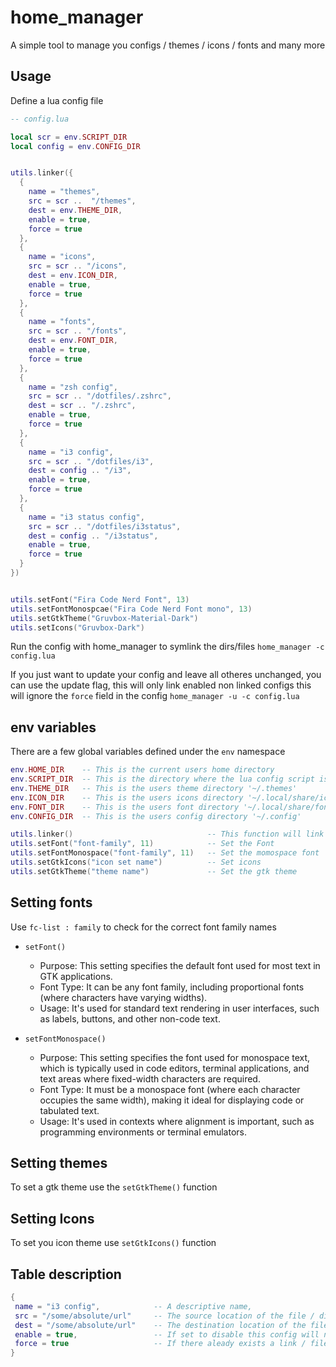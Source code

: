 # home_manager
A simple tool to manage you configs / themes / icons / fonts and many more

## Usage
Define a lua config file


```lua
-- config.lua

local scr = env.SCRIPT_DIR
local config = env.CONFIG_DIR


utils.linker({
  {
    name = "themes",
    src = scr ..  "/themes",
    dest = env.THEME_DIR,
    enable = true,
    force = true
  },
  {
    name = "icons",
    src = scr .. "/icons",
    dest = env.ICON_DIR,
    enable = true,
    force = true
  },
  {
    name = "fonts",
    src = scr .. "/fonts",
    dest = env.FONT_DIR,
    enable = true,
    force = true
  },
  {
    name = "zsh config",
    src = scr .. "/dotfiles/.zshrc",
    dest = scr .. "/.zshrc",
    enable = true,
    force = true
  },
  {
    name = "i3 config",
    src = scr .. "/dotfiles/i3",
    dest = config .. "/i3",
    enable = true,
    force = true
  },
  {
    name = "i3 status config",
    src = scr .. "/dotfiles/i3status",
    dest = config .. "/i3status",
    enable = true,
    force = true
  }
})


utils.setFont("Fira Code Nerd Font", 13)
utils.setFontMonospcae("Fira Code Nerd Font mono", 13)
utils.setGtkTheme("Gruvbox-Material-Dark")
utils.setIcons("Gruvbox-Dark")


```

Run the config with home_manager to symlink the dirs/files
`home_manager -c config.lua`

If you just want to update your config and leave all otheres unchanged,
you can use the update flag, this will only link enabled non linked configs
this will ignore the `force` field in the config
`home_manager -u -c config.lua`

## env variables
There are a few global variables defined under the `env` namespace

``` lua
env.HOME_DIR    -- This is the current users home directory
env.SCRIPT_DIR  -- This is the directory where the lua config script is located
env.THEME_DIR   -- This is the users theme directory '~/.themes'
env.ICON_DIR    -- This is the users icons directory '~/.local/share/icons'
env.FONT_DIR    -- This is the users font directory '~/.local/share/fonts'
env.CONFIG_DIR  -- This is the users config directory '~/.config'

utils.linker()                              -- This function will link the items in the table
utils.setFont("font-family", 11)            -- Set the Font
utils.setFontMonospace("font-family", 11)   -- Set the momospace font 
utils.setGtkIcons("icon set name")          -- Set icons
utils.setGtkTheme("theme name")             -- Set the gtk theme
```

## Setting fonts
Use `fc-list : family` to check for the correct font family names

- `setFont()`
    - Purpose: This setting specifies the default font used for most text in GTK applications.
    - Font Type: It can be any font family, including proportional fonts (where characters have varying widths).
    - Usage: It's used for standard text rendering in user interfaces, such as labels, buttons, and other non-code text.

- `setFontMonospace()`

    - Purpose: This setting specifies the font used for monospace text, which is typically used in code editors, terminal applications, and text areas where fixed-width characters are required.
    - Font Type: It must be a monospace font (where each character occupies the same width), making it ideal for displaying code or tabulated text.
    - Usage: It's used in contexts where alignment is important, such as programming environments or terminal emulators.


## Setting themes
To set a gtk theme use the `setGtkTheme()` function

## Setting Icons
To set you icon theme use `setGtkIcons()` function



## Table description

```lua
{
 name = "i3 config",            -- A descriptive name, 
 src = "/some/absolute/url"     -- The source location of the file / dir that should be linked, this is a required field.  
 dest = "/some/absolute/url"    -- The destination location of the file / dir that should be linked, this is a required field.
 enable = true,                 -- If set to disable this config will not be linked. default is true.
 force = true                   -- If there aleady exists a link / file / dir at the destination overwrite it.
}

```







